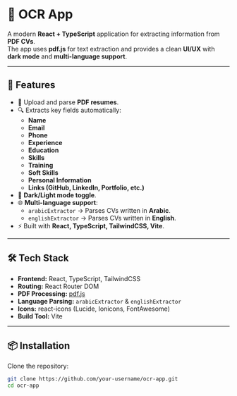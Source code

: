 # 📖 OCR App  

A modern **React + TypeScript** application for extracting information from **PDF CVs**.  
The app uses **pdf.js** for text extraction and provides a clean **UI/UX** with **dark mode** and **multi-language support**.  

---

## 🚀 Features  
- 📂 Upload and parse **PDF resumes**.  
- 🔍 Extracts key fields automatically:  
  - **Name**  
  - **Email**  
  - **Phone**  
  - **Experience**  
  - **Education**  
  - **Skills**  
  - **Training**  
  - **Soft Skills**  
  - **Personal Information**  
  - **Links (GitHub, LinkedIn, Portfolio, etc.)**  
- 🌙 **Dark/Light mode toggle**.  
- 🌐 **Multi-language support**:
  - `arabicExtractor` → Parses CVs written in **Arabic**.  
  - `englishExtractor` → Parses CVs written in **English**.  
- ⚡ Built with **React, TypeScript, TailwindCSS, Vite**.  

---

## 🛠️ Tech Stack  
- **Frontend:** React, TypeScript, TailwindCSS  
- **Routing:** React Router DOM  
- **PDF Processing:** [pdf.js](https://mozilla.github.io/pdf.js/)  
- **Language Parsing:** `arabicExtractor` & `englishExtractor`  
- **Icons:** react-icons (Lucide, Ionicons, FontAwesome)  
- **Build Tool:** Vite  

---

## 📦 Installation  

Clone the repository:

```bash
git clone https://github.com/your-username/ocr-app.git
cd ocr-app
